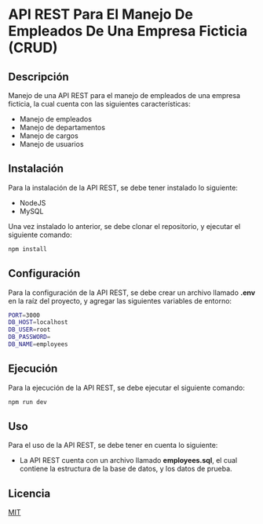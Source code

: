 # API REST Para El Manejo De Empleados De Una Empresa Ficticia (CRUD)

## Descripción

Manejo de una API REST para el manejo de empleados de una empresa ficticia, la cual cuenta con las siguientes características:

- Manejo de empleados
- Manejo de departamentos
- Manejo de cargos
- Manejo de usuarios

## Instalación

Para la instalación de la API REST, se debe tener instalado lo siguiente:

- NodeJS
- MySQL

Una vez instalado lo anterior, se debe clonar el repositorio, y ejecutar el siguiente comando:

```bash
npm install
```

## Configuración

Para la configuración de la API REST, se debe crear un archivo llamado **.env** en la raíz del proyecto, y agregar las siguientes variables de entorno:

```bash
PORT=3000
DB_HOST=localhost
DB_USER=root
DB_PASSWORD=
DB_NAME=employees
```

## Ejecución

Para la ejecución de la API REST, se debe ejecutar el siguiente comando:

```bash
npm run dev
```

## Uso

Para el uso de la API REST, se debe tener en cuenta lo siguiente:

- La API REST cuenta con un archivo llamado **employees.sql**, el cual contiene la estructura de la base de datos, y los datos de prueba.

## Licencia

[MIT](https://choosealicense.com/licenses/mit/)


